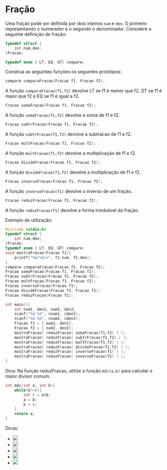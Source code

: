 # Fração

Uma fração pode ser definida por dois inteiros `num` e `den`. O primeiro representando o numerador e o segundo o denominador. Considere a seguinte definição de fração:

```C
typedef struct {
    int num,den;
}Fracao;

typedef enum { LT, EQ, GT} compare;
```

Construa as seguintes funções os seguintes protótipos:

```C
compare comparaFracao(Fracao f1, Fracao f2);
``` 

A função `comparaFracao(f1,f2)` devolve LT se f1 é menor que f2, GT se f1 é maior que f2 e EQ se f1 é igual a f2.

```C
Fracao somaFracao(Fracao f1, Fracao f2);
``` 

A função `somaFracao(f1,f2)` devolve a soma de f1 e f2.

```C
Fracao subtrFracao(Fracao f1, Fracao f2);
``` 

A função `subtrFracao(f1,f2)` devolve a subtracao de f1 e f2.

```C
Fracao multFracao(Fracao f1, Fracao f2);
``` 

A função `multFracao(f1,f2)` devolve a multiplicação de f1 e f2.

```C
Fracao divideFracao(Fracao f1, Fracao f2);
``` 
A função `divideFracao(f1,f2)` devolve a multiplicação de f1 e f2.

```C
Fracao inversoFracao(Fracao f1, Fracao f2);
``` 
A função `inversoFracao(f1)` devolve o inverso de um fração.

```C
Fracao reduzFracao(Fracao f1, Fracao f2);
``` 
A função `reduzFracao(f1)` devolve a forma irredutível da fração.

Exemplo de utilização:

```C
#include <stdio.h>
typedef struct {
    int num,den;
}Fracao;
typedef enum { LT, EQ, GT} compare;
void mostraFracao(Fracao f1){
	printf("%d/%d\n", f1.num, f1.den);
}
compare comparaFracao(Fracao f1, Fracao f2);
Fracao somaFracao(Fracao f1, Fracao f2);
Fracao subtrFracao(Fracao f1, Fracao f2);
Fracao multFracao(Fracao f1, Fracao f2);
Fracao inversoFracao(Fracao f1);
Fracao divideFracao(Fracao f1, Fracao f2);
Fracao reduzFracao(Fracao f1);

int main(){
  	int num1, den1, num2, den2;
  	scanf("%d %d", &num1, &den1);
  	scanf("%d %d", &num2, &den2);
  	Fracao f1 = { num1, den1};
	Fracao f2 = { num2, den2};
  	mostraFracao( reduzFracao( somaFracao(f1,f2) ) ); 
	mostraFracao( reduzFracao( subtrFracao(f1,f2) ) ); 
	mostraFracao( reduzFracao( multFracao(f1,f2) ) ); 
	mostraFracao( reduzFracao( divideFracao(f1,f2) ) ); 
	mostraFracao( reduzFracao( inversoFracao(f1) ) );
	mostraFracao( reduzFracao( inversoFracao(f2) ) );
}
```

Dica: Na função reduzFracao, utilize a função `mdc(a,b)` para calcular o maior divisor comum.

```C
int mdc(int a, int b){
	while(b!=0){
		int r = a%b;
		a = b;
		b = r;
	}
	return a;
}

```

Dicas:

* <img src="https://latex.codecogs.com/svg.latex?\frac{a}{b}+\frac{c}{d} = \frac{ad}{bd} + \frac{cb}{db} = \frac{ad+cb}{bd}">

* <img src="https://latex.codecogs.com/svg.latex?\frac{a}{b}-\frac{c}{d} = \frac{ad}{bd} - \frac{cb}{db} = \frac{ad-cb}{bd}">

* <img src="https://latex.codecogs.com/svg.latex?\frac{a}{b}*\frac{c}{d} = \frac{ac}{bd}">

* <img src="https://latex.codecogs.com/svg.latex?\frac{a}{b} \div \frac{c}{d} = \frac{a}{b}*\big(\frac{c}{d}\big)^{(-1)} = \frac{a}{b}*\frac{d}{c}=\frac{ad}{bc}">

* <img src="https://latex.codecogs.com/svg.latex?reduz(\frac{a}{b}) = \frac{a'}{b'}, \mbox{ onde } a' = a/mdc(a,b), b' = b/mdc(a,b)">




















